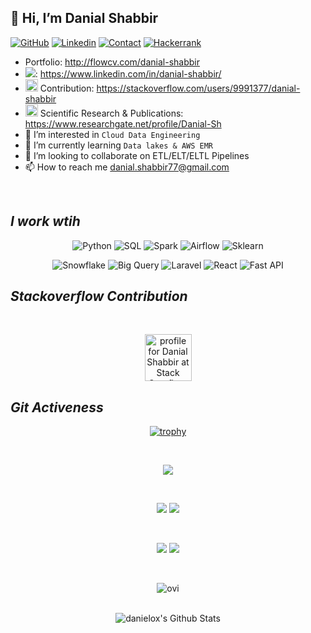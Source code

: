 <h2>👋 Hi, I’m Danial Shabbir</h2> 

[![GitHub](https://img.shields.io/badge/GITHUB-blue?style=for-the-badge&logo=github)](https://github.com/DanielOX/) 
[![Linkedin](https://img.shields.io/badge/MY%20PROFILE-Linkedin-blue?style=for-the-badge&logo=github)](https://www.linkedin.com/in/danial-shabbir/)
[![Contact](https://img.shields.io/badge/CONTACT-GMAIL-yellow?style=for-the-badge&logo=gmail&logoColor=white)](mailto:danial.shabbir77@gmail.com)
[![Hackerrank](https://img.shields.io/badge/-Hackerrank-2EC866?style=for-the-badge&logo=HackerRank&logoColor=white)](https://www.hackerrank.com/profile/danial_shabbir71)

- Portfolio: http://flowcv.com/danial-shabbir
- [![](https://i.stack.imgur.com/gVE0j.png)](https://www.linkedin.com/): https://www.linkedin.com/in/danial-shabbir/
- <img src="https://upload.wikimedia.org/wikipedia/commons/e/ef/Stack_Overflow_icon.svg" alt="drawing" style="width:20px;"/> Contribution: https://stackoverflow.com/users/9991377/danial-shabbir
- <img src="https://upload.wikimedia.org/wikipedia/commons/thumb/5/5e/ResearchGate_icon_SVG.svg/1200px-ResearchGate_icon_SVG.svg.png" alt="drawing" style="width:20px;"/> Scientific Research & Publications: https://www.researchgate.net/profile/Danial-Sh
- 👀 I’m interested in `Cloud Data Engineering`
- 🌱 I’m currently learning `Data lakes & AWS EMR`
- 💞️ I’m looking to collaborate on ETL/ELT/ELTL Pipelines
- 📫 How to reach me danial.shabbir77@gmail.com
</br>

<i><h2>I work wtih</h2></i>

<div align="center">

![Python](https://img.shields.io/badge/Python-000000?style=for-the-badge&logo=Python&logoColor=green)
![SQL](https://img.shields.io/badge/SQL-000000?style=for-the-badge&logo=amazondynamodb&logoColor=white)
![Spark](https://img.shields.io/badge/apachespark-000000?style=for-the-badge&logo=apachespark&logoColor=orange)
![Airflow](https://img.shields.io/badge/airflow-000000?style=for-the-badge&logo=apacheairflow&logoColor=blue)
![Sklearn](https://img.shields.io/badge/scikitlearn-000000?style=for-the-badge&logo=scikitlearn&logoColor=#F7931E)
</div>

<div align="center">

![Snowflake](https://img.shields.io/badge/snowflake-000000?style=for-the-badge&logo=snowflake&logoColor=#29B5E8)
![Big Query](https://img.shields.io/badge/BigQuery-000000?style=for-the-badge&logo=googlebigquery&logoColor=#669DF6)
![Laravel](https://img.shields.io/badge/laravel-000000?style=for-the-badge&logo=laravel&logoColor=#FF2D20)
![React](https://img.shields.io/badge/react-000000?style=for-the-badge&logo=react&logoColor=##61DAFB)
![Fast API](https://img.shields.io/badge/fastapi-000000?style=for-the-badge&logo=fastapi&logoColor=#009688)

</div>

<i><h2>Stackoverflow Contribution</h2></i>
<br/>

<div align="center"><a href="https://stackoverflow.com/users/9991377/danial-shabbir"><img src="https://stackoverflow.com/users/flair/9991377.png?theme=dark" width="auto" height="75" alt="profile for Danial Shabbir at Stack Overflow, Q&amp;A for professional and enthusiast programmers" title="profile for Danial Shabbir at Stack Overflow, Q&amp;A for professional and enthusiast programmers"></a>
 </div>
<i><h2>Git Activeness</h2></i>

<div align="center">

[![trophy](https://github-profile-trophy.vercel.app/?username=danielox&no-bg=true&no-frame=true&theme=juicyfresh)](https://github.com/danielox)

<br/>
  
![](https://github-profile-summary-cards.vercel.app/api/cards/profile-details?username=danielox&theme=github_dark) 
  
<br/>
  
![](https://github-profile-summary-cards.vercel.app/api/cards/repos-per-language?username=danielox&theme=github_dark) ![](https://github-profile-summary-cards.vercel.app/api/cards/productive-time?username=danielox&theme=github_dark)
 
 <br/>
  
![](https://github-profile-summary-cards.vercel.app/api/cards/most-commit-language?username=danielox&theme=github_dark) ![](https://github-profile-summary-cards.vercel.app/api/cards/stats?username=danielox&theme=github_dark) 
  
<br/>
  
 <p><img align="centre" src="https://github-readme-stats.vercel.app/api/top-langs?username=danielox&show_icons=true&locale=en&layout=compact&theme=chartreuse-dark" alt="ovi" /></p>

<br/>
  
<img align="center" src="https://github-readme-stats.vercel.app/api?username=danielox&include_all_commits=true&count_private=true&show_icons=true&line_height=20&title_color=7A7ADB&icon_color=2234AE&text_color=D3D3D3&bg_color=0,000000,130F40" alt="danielox's Github Stats"> 
  
<br/>
<br/>
<br/>
 
<!-- ![S Abhishek's GitHub activity graph](https://activity-graph.herokuapp.com/graph?username=a3x3k&bg_color=000000&color=4fff67&line=4fff67&point=ffffff&area=true&hide_border=true) -->
<!--   
<br/>
 -->
</div>
